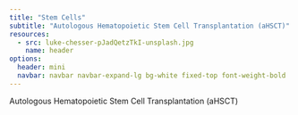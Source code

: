 ```yaml
---
title: "Stem Cells"
subtitle: "Autologous Hematopoietic Stem Cell Transplantation (aHSCT)"
resources:
  - src: luke-chesser-pJadQetzTkI-unsplash.jpg
    name: header
options:
  header: mini
  navbar: navbar navbar-expand-lg bg-white fixed-top font-weight-bold
---
```

Autologous Hematopoietic Stem Cell Transplantation (aHSCT)
